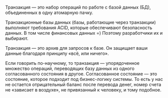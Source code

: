 Транзакция — это набор операций по работе с базой данных (БД), объединенных в одну атомарную пачку.

Транзакционные базы данных (базы, работающие через транзакции) выполняют требования ACID, которые обеспечивают безопасность данных. В том числе финансовых данных =) Поэтому разработчики их и выбирают.

Транзакция — это архив для запросов к базе. Он защищает ваши данные благодаря принципу «всё, или ничего».

Если говорить по-научному, то транзакция — упорядоченное множество операций, переводящих базу данных из одного согласованного состояния в другое. Согласованное состояние — это состояние, которое подходит под бизнес-логику системы. То есть у нас не остается отрицательный баланс после перевода денег, номер счета не «зависает в воздухе», не привязанный к человеку, и тому подобное.
